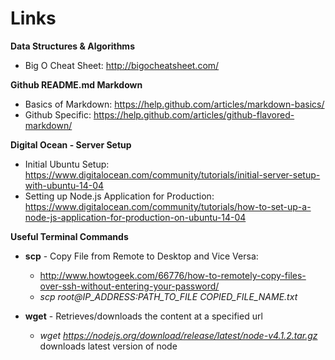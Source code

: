 # Links

**Data Structures & Algorithms**
* Big O Cheat Sheet: http://bigocheatsheet.com/

**Github README.md Markdown**
* Basics of Markdown: https://help.github.com/articles/markdown-basics/
* Github Specific: https://help.github.com/articles/github-flavored-markdown/

**Digital Ocean - Server Setup**
* Initial Ubuntu Setup: https://www.digitalocean.com/community/tutorials/initial-server-setup-with-ubuntu-14-04
* Setting up Node.js Application for Production: https://www.digitalocean.com/community/tutorials/how-to-set-up-a-node-js-application-for-production-on-ubuntu-14-04  

**Useful Terminal Commands**

* **scp** - Copy File from Remote to Desktop and Vice Versa: 
  * http://www.howtogeek.com/66776/how-to-remotely-copy-files-over-ssh-without-entering-your-password/
  * *scp root@IP_ADDRESS:PATH_TO_FILE COPIED_FILE_NAME.txt*

* **wget** - Retrieves/downloads the content at a specified url 
  * *wget https://nodejs.org/download/release/latest/node-v4.1.2.tar.gz* downloads latest version of node